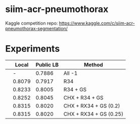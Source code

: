 # siim-acr-pneumothorax
Kaggle competition repo: https://www.kaggle.com/c/siim-acr-pneumothorax-segmentation/


# Experiments

|   | Local       | Public LB | Method   | 
|---|-------------|------------|-----------|
|   | - |   0.7886    | All -1 |
|   |   0.8079          |    0.7917        |  R34         |
|   |    0.8233         |   0.8005         |  R34 + GS         |
|   |    0.8252         |   0.8045         |  CHX + R34 + GS         |
|   |    0.8315         |   0.8020         |  CHX + RX34 + GS (0.2)        |
|   |    0.8315         |   0.8020         |  CHX + RX34 + GS (0.25)        |

